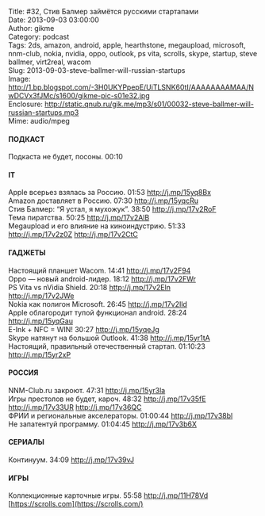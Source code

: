 Title: #32, Стив Балмер займётся русскими стартапами  
Date: 2013-09-03 03:00:00  
Author: gikme  
Category: podcast  
Tags: 2ds, amazon, android, apple, hearthstone, megaupload, microsoft, nnm-club, nokia, nvidia, oppo, outlook, ps vita, scrolls, skype, startup, steve ballmer, virt2real, wacom  
Slug: 2013-09-03-steve-ballmer-will-russian-startups  
Image: http://1.bp.blogspot.com/-3H0UKYPpepE/UiTLSNK60tI/AAAAAAAAMAA/NwDCVx3fJMc/s1600/gikme-pic-s01e32.jpg  
Enclosure: http://static.qnub.ru/gik.me/mp3/s01/00032-steve-ballmer-will-russian-startups.mp3  
Mime: audio/mpeg

#### ПОДКАСТ

Подкаста не будет, посоны. 00:10

#### IT

Apple всерьез взялась за Россию. 01:53 <http://j.mp/15yq8Bx>  
Amazon доставляет в Россию. 07:30 <http://j.mp/15yqcRu>   
Стив Балмер: “Я устал, я мухожук”. 38:50 <http://j.mp/17v2RoF>  
Тема пиратства. 50:25 <http://j.mp/17v2AlB>  
Megaupload и его влияние на киноиндустрию. 51:33  
<http://j.mp/17v2z0Z> <http://j.mp/17v2CtC>

#### ГАДЖЕТЫ

Настоящий планшет Wacom. 14:41 <http://j.mp/17v2F94>  
Oppo — новый android-лидер. 18:12 <http://j.mp/17v2FWr>  
PS Vita vs nVidia Shield. 20:18 <http://j.mp/17v2Eln>  
<http://j.mp/17v2JWe>  
Nokia как полигон Microsoft. 26:45 <http://j.mp/17v2Ild>  
Apple облагородит тупой функционал android. 28:24  
<http://j.mp/15yqGau>  
E-Ink + NFC = WIN! 30:27 <http://j.mp/15yqeJg>  
Skype натянут на большой Outlook. 41:38 <http://j.mp/15yr1tA>  
Настоящий, правильный отечественный стартап. 01:10:23  
<http://j.mp/15yr2xP>

#### РОССИЯ

NNM-Club.ru закроют. 47:31 <http://j.mp/15yr3la>  
Игры престолов не будет, кароч. 48:32 <http://j.mp/17v35fE>  
<http://j.mp/17v33UR> <http://j.mp/17v36QC>  
ФРИИ и региональные акселераторы. 01:00:44 <http://j.mp/17v38bl>  
Не запатентуй программу. 01:04:45 <http://j.mp/17v3b6X>

#### СЕРИАЛЫ

Континуум. 34:09 <http://j.mp/17v39vJ>

#### ИГРЫ

Коллекционные карточные игры. 55:58 <http://j.mp/11H78Vd>  
[https://scrolls.com](https://scrolls.com/)

